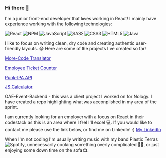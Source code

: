### Hi there 👋

I'm a junior front-end developer that loves working in React! I mainly have experience working with the following technologies:

![React](https://img.shields.io/badge/react-%2320232a.svg?style=for-the-badge&logo=react&logoColor=%2361DAFB) ![NPM](https://img.shields.io/badge/NPM-%23000000.svg?style=for-the-badge&logo=npm&logoColor=white)
![JavaScript](https://img.shields.io/badge/javascript-%23323330.svg?style=for-the-badge&logo=javascript&logoColor=%23F7DF1E) ![SASS](https://img.shields.io/badge/SASS-hotpink.svg?style=for-the-badge&logo=SASS&logoColor=white)
![CSS3](https://img.shields.io/badge/css3-%231572B6.svg?style=for-the-badge&logo=css3&logoColor=white) ![HTML5](https://img.shields.io/badge/html5-%23E34F26.svg?style=for-the-badge&logo=html5&logoColor=white)
![Java](https://img.shields.io/badge/java-%23ED8B00.svg?style=for-the-badge&logo=java&logoColor=white)

I like to focus on writing clean, dry code and creating authentic user-friendly layouts. :grin: Here are some of the projects I've created so far!

<a href="https://github.com/MylesPillay/Morse-Code-Translator" title="" style="color:#1a0dab;font-size:14px;" >More-Code Translator</a>

<a href="https://github.com/MylesPillay/Ticket-Tracker/blob/main/README.md" title="" style="color:#1a0dab;font-size:14px;" >Employee Ticket Counter</a>

<a href="https://github.com/MylesPillay/Punk-API" title="" style="color:#1a0dab;font-size:14px;" >Punk-IPA API</a>

<a href="https://github.com/MylesPillay/Calculator" title="" style="color:#1a0dab;font-size:14px;" >JS Calculator</a>


OAE-Event-Backend - this was a client project I worked on for Nology. I have created a repo highlighting what was acconplished in my area of the sprint. 


I am currently looking for an employer with a focus on React in their codestack as this is an area  where I feel I'll excel :computer:. If you would like to contact me please use the link below, or find me on LinkedIn! :)
<a href="https://www.linkedin.com/in/myles-pillay-361868123/" title="" style="color:#1a0dab;font-size:14px;" >My LinkedIn</a>

When I'm not coding I'm usually writing music with my band Plastic Terras ![Spotify](https://img.shields.io/badge/Spotify-1ED760?style=for-the-badge&logo=spotify&logoColor=white), unnecessarily cooking something overly complicated :man_cook:, or just enjoying some down time on the sofa :tv:.
